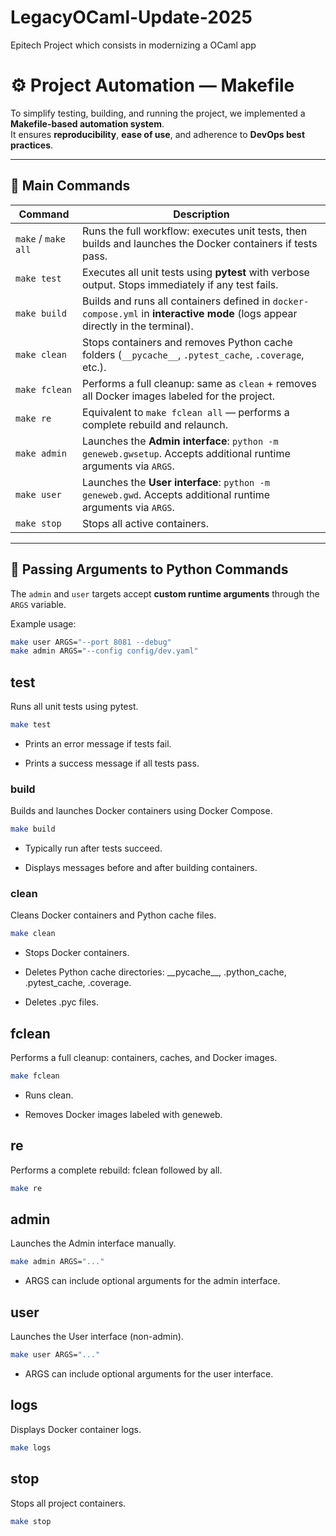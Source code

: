 # LegacyOCaml-Update-2025
Epitech Project which consists in modernizing a OCaml app


# ⚙️ Project Automation — Makefile

To simplify testing, building, and running the project, we implemented a **Makefile-based automation system**.  
It ensures **reproducibility**, **ease of use**, and adherence to **DevOps best practices**.

---

## 🧩 Main Commands

| Command | Description |
|----------|--------------|
| `make` / `make all` | Runs the full workflow: executes unit tests, then builds and launches the Docker containers if tests pass. |
| `make test` | Executes all unit tests using **pytest** with verbose output. Stops immediately if any test fails. |
| `make build` | Builds and runs all containers defined in `docker-compose.yml` in **interactive mode** (logs appear directly in the terminal). |
| `make clean` | Stops containers and removes Python cache folders (`__pycache__`, `.pytest_cache`, `.coverage`, etc.). |
| `make fclean` | Performs a full cleanup: same as `clean` + removes all Docker images labeled for the project. |
| `make re` | Equivalent to `make fclean all` — performs a complete rebuild and relaunch. |
| `make admin` | Launches the **Admin interface**: `python -m geneweb.gwsetup`. Accepts additional runtime arguments via `ARGS`. |
| `make user` | Launches the **User interface**: `python -m geneweb.gwd`. Accepts additional runtime arguments via `ARGS`. |
| `make stop` | Stops all active containers. |

---

## 🧠 Passing Arguments to Python Commands

The `admin` and `user` targets accept **custom runtime arguments** through the `ARGS` variable.  

Example usage:

```bash
make user ARGS="--port 8081 --debug"
make admin ARGS="--config config/dev.yaml"
```

## test

Runs all unit tests using pytest.

```bash
make test
```

*   Prints an error message if tests fail.
    
*   Prints a success message if all tests pass.
    

### build

Builds and launches Docker containers using Docker Compose.

```bash
make build
```

*   Typically run after tests succeed.
    
*   Displays messages before and after building containers.
    

### clean

Cleans Docker containers and Python cache files.

```bash
make clean
```

*   Stops Docker containers.
    
*   Deletes Python cache directories: \_\_pycache\_\_, .python\_cache, .pytest\_cache, .coverage.
    
*   Deletes .pyc files.
    

## fclean

Performs a full cleanup: containers, caches, and Docker images.

```bash
make fclean
```

*   Runs clean.
    
*   Removes Docker images labeled with geneweb.
    

## re

Performs a complete rebuild: fclean followed by all.

```bash
make re
```

## admin

Launches the Admin interface manually.

```bash
make admin ARGS="..."
```

*   ARGS can include optional arguments for the admin interface.
    

## user

Launches the User interface (non-admin).

```bash
make user ARGS="..."
```

*   ARGS can include optional arguments for the user interface.
    

## logs

Displays Docker container logs.

```bash
make logs
```

## stop

Stops all project containers.

```bash
make stop
```